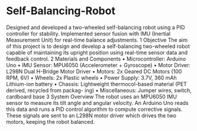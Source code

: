 # Self-Balancing-Robot
Designed and developed a two-wheeled self-balancing robot using a PID controller for stability. Implemented sensor fusion with IMU (Inertial Measurement Unit) for real-time balance adjustments.
1 Objective
The aim of this project is to design and develop a self-balancing two-wheeled robot capable
of maintaining its upright position using real-time sensor data and feedback control.
2 Materials and Components
• Microcontroller: Arduino Uno
• IMU Sensor: MPU6050 (Accelerometer + Gyroscope)
• Motor Driver: L298N Dual H-Bridge Motor Driver
• Motors: 2x Geared DC Motors (100 RPM, 6V)
• Wheels: 2x Plastic wheels
• Power Supply: 3.7V, 360 mAh Lithium-ion battery
• Chassis: Lightweight thermocol-based material (PET derived, recycled from packag-
ing)
• Miscellaneous: Jumper wires, switch, cardboard base
3 System Overview
The robot uses an MPU6050 IMU sensor to measure its tilt angle and angular velocity. An
Arduino Uno reads this data and runs a PID control algorithm to compute corrective signals.
These signals are sent to an L298N motor driver which drives the two motors, keeping the
robot balanced.
